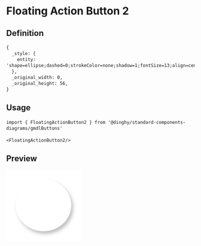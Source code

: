 # Floating Action Button 2

## Definition

```
{
  _style: { 
    entity: 'shape=ellipse;dashed=0;strokeColor=none;shadow=1;fontSize=13;align=center;verticalAlign=top;labelPosition=center;verticalLabelPosition=bottom;html=1;aspect=fixed;',
  },
  _original_width: 0,
  _original_height: 56,
}
```

## Usage

```
import { FloatingActionButton2 } from '@dinghy/standard-components-diagrams/gmdlButtons'

<FloatingActionButton2/>
```

## Preview

<img src="./floating-action-button-2.png" width="200"/>
